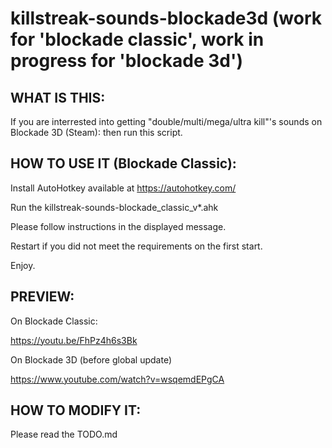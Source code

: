 # killstreak-sounds-blockade3d (work for 'blockade classic', work in progress for 'blockade 3d')

## WHAT IS THIS:

If you are interrested into getting "double/multi/mega/ultra kill"'s 
sounds on Blockade 3D (Steam): then run this script.

## HOW TO USE IT (Blockade Classic):

Install AutoHotkey available at https://autohotkey.com/

Run the killstreak-sounds-blockade_classic_v*.ahk

Please follow instructions in the displayed message.

Restart if you did not meet the requirements on the first start.


Enjoy.

## PREVIEW:

On Blockade Classic:

https://youtu.be/FhPz4h6s3Bk

On Blockade 3D (before global update)

https://www.youtube.com/watch?v=wsqemdEPgCA


## HOW TO MODIFY IT:

Please read the TODO.md